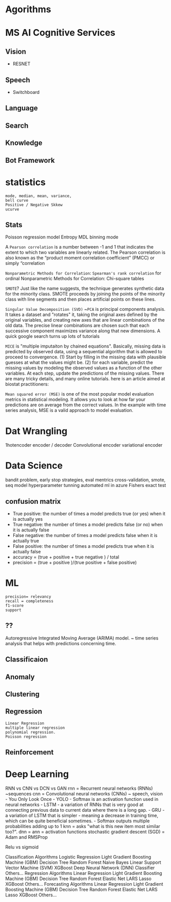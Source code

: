 # Agorithms

# MS AI Cognitive Services
## Vision
- RESNET
## Speech
- Switchboard
## Language
## Search
## Knowledge
## Bot Framework

# statistics
    mode, median, mean, variance,
    bell curve
    Positive / Negative Skkew
    ucurve

## Stats
Poisson regression model
Entropy MDL binning mode 

A `Pearson correlation` is a number between -1 and 1 that indicates the extent to which two variables are linearly related. The Pearson correlation is also known as the “product moment correlation coefficient” (PMCC) or simply “correlation

`Nonparametric Methods for Correlation`: `Spearman's rank correlation` for ordinal 
Nonparametric Methods for Correlation: Chi-square tables

`SMOTE`? Just like the name suggests, the technique generates synthetic data for the minority class. SMOTE proceeds by joining the points of the minority class with line segments and then places artificial points on these lines.

`Singular Value Decomposition (SVD)`
~`PCA` is principal components analysis. It takes a dataset and "rotates" it, taking the original axes defined by the original variables, and creating new axes that are linear combinations of the old data. The precise linear combinations are chosen such that each successive component maximizes variance along that new dimensions. A quick google search turns up lots of tutorials


`MICE` is "multiple imputaiton by chained equations". Basically, missing data is predicted by observed data, using a sequential algorithm that is allowed to proceed to convergence. (1) Start by filling in the missing data with plausible guesses at what the values might be. (2) for each variable, predict the missing values by modeling the observed values as a function of the other variables. At each step, update the predictions of the missing values. There are many tricky details, and many online tutorials. here is an article aimed at biostat practitioners:

`Mean squared error (MSE)` is one of the most popular model evaluation metrics in statistical modeling. It allows you to look at how far your predictions are on average from the correct values. In the example with time series analysis, MSE is a valid approach to model evaluation.

# Dat Wrangling
1hotencoder
encoder / decoder
Convolutional encoder
variational encoder

# Data Science
bandit problem, early stop strategies, eval mentrics
cross-validation, smote, seq model
hyperparameter tunning
automated ml in azure
Fishers exact test

 ## confusion matrix
- True positive: the number of times a model predicts true (or yes) when it is actually yes
- True negative: the number of times a model predicts false (or no) when it is actually false
- False negative: the number of times a model predicts false when it is actually true
- False positive: the number of times a model predicts true when it is actually false
- accuracy = (true + positive + true negative ) / total
- precision = (true + positive )/(true positive + false positive)

# ML
    precision= relevancy
    recall = completeness
    f1-score
    support
## ??
 Autoregressive Integrated Moving Average (ARIMA) model. ~ time series analysis that helps with predictions concerning time.
## Classificaion
## Anomaly
## Clustering
## Regression
    Linear Regression
    multiple linear regression
    polynomial regression.
    Poisson regression
## Reinforcement

# Deep Learning
RNN vs CNN vs DCN vs GAN
rnn = Recurrent neural networks (RNNs) ~sequences
cnn = Convolutional neural networks (CNNs)  ~ speech, vision    
    - You Only Look Once - YOLO
    - Softmax is an activation function used in neural networks
    - LSTM - a variation of RNNs that is very good at connecting previous data to current data where there is a long gap.
    - GRU - a variation of LSTM that is simpler - meaning a decrease in training time, which can be quite beneficial sometimes.
      - Softmax outputs multiple probabilities adding up to 1 
knn = asks "what is this new item most similar too?".
dnn =
ann =
activation functions
     stochastic gradient descent (SGD) = Adam and RMSProp

Relu vs sigmoid 

Classification Algorithms
    Logistic Regression
    Light Gradient Boosting Machine (GBM)
    Decision Tree
    Random Forest
    Naive Bayes
    Linear Support Vector Machine (SVM)
    XGBoost
    Deep Neural Network (DNN) Classifier
    Others...
Regression Algorithms
    Linear Regression
    Light Gradient Boosting Machine (GBM)
    Decision Tree
    Random Forest
    Elastic Net
    LARS Lasso
    XGBoost
    Others...
Forecasting Algorithms
    Linear Regression
    Light Gradient Boosting Machine (GBM)
    Decision Tree
    Random Forest
    Elastic Net
    LARS Lasso
    XGBoost
    Others...